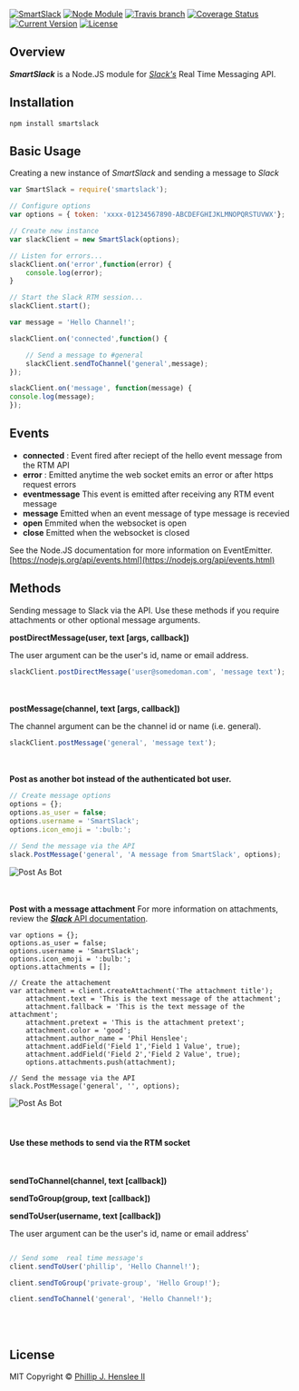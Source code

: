 [![SmartSlack](https://img.shields.io/badge/smart-slack-e61870.svg)](https://github.com/philliphenslee/smartslack)
[![Node Module](https://img.shields.io/badge/node.js-module-82bb22.svg)](https://github.com/philliphenslee/smartslack)
[![Travis branch](https://img.shields.io/travis/philliphenslee/smartslack/master.svg)](https://travis-ci.org/philliphenslee/smartslack)
[![Coverage Status](https://coveralls.io/repos/philliphenslee/smartslack/badge.svg?branch=master&service=github)](https://coveralls.io/github/philliphenslee/smartslack?branch=master)
[![Current Version](https://img.shields.io/badge/version-0.9.0-blue.svg)](https://github.com/philliphenslee/smartslack)
[![License](http://img.shields.io/badge/license-MIT-lightgrey.svg)](https://raw.githubusercontent.com/philliphenslee/smartslack/master/LICENSE)

## Overview
***SmartSlack*** is a Node.JS module for [*Slack's*](https://slack.com) Real Time Messaging API.


## Installation
```
npm install smartslack
```
## Basic Usage

Creating a new instance of *SmartSlack* and sending a message to *Slack*

``` javascript
var SmartSlack = require('smartslack');

// Configure options
var options = { token: 'xxxx-01234567890-ABCDEFGHIJKLMNOPQRSTUVWX'};

// Create new instance
var slackClient = new SmartSlack(options);

// Listen for errors...
slackClient.on('error',function(error) {
    console.log(error);
}

// Start the Slack RTM session...
slackClient.start();

var message = 'Hello Channel!';

slackClient.on('connected',function() {

    // Send a message to #general
    slackClient.sendToChannel('general',message);
});

slackClient.on('message', function(message) {
console.log(message);
});
```
## Events

* **connected** : Event fired after reciept of the hello event message from the RTM API
* **error** : Emitted anytime the web socket emits an error or after https request errors
* **eventmessage** This event is emitted after receiving any RTM event message
* **message** Emitted when an event message of type message is recevied
* **open** Emmited when the websocket is open
* **close** Emitted when the websocket is closed

See the Node.JS documentation for more information on EventEmitter.
[https://nodejs.org/api/events.html](https://nodejs.org/api/events.html)

## Methods

Sending message to Slack via the API. Use these methods if you require attachments or other optional message arguments.

**postDirectMessage(user, text [args, callback])**

The user argument can be the user's id, name or email address.

``` javascript
slackClient.postDirectMessage('user@somedoman.com', 'message text');
```
<br><br>
**postMessage(channel, text [args, callback])**

The channel argument can be the channel id or name (i.e. general).
``` javascript
slackClient.postMessage('general', 'message text');
```
<br><br>
**Post as another bot instead of the authenticated bot user.**
``` javascript
// Create message options
options = {};
options.as_user = false;
options.username = 'SmartSlack';
options.icon_emoji = ':bulb:';

// Send the message via the API
slack.PostMessage('general', 'A message from SmartSlack', options);
```
![Post As Bot](http://ph2.us/github/smartslack/post_as_smartslack.png)


<br><br>
**Post with a message attachment**
For more information on attachments, review the [***Slack*** API documentation](https://api.slack.com/docs/attachments).

``` javasscript
var options = {};
options.as_user = false;
options.username = 'SmartSlack';
options.icon_emoji = ':bulb:';
options.attachments = [];

// Create the attachement
var attachment = client.createAttachment('The attachment title');
    attachment.text = 'This is the text message of the attachment';
    attachment.fallback = 'This is the text message of the attachment';
    attachment.pretext = 'This is the attachment pretext';
    attachment.color = 'good';
    attachment.author_name = 'Phil Henslee';
    attachment.addField('Field 1','Field 1 Value', true);
    attachment.addField('Field 2','Field 2 Value', true);
    options.attachments.push(attachment);

// Send the message via the API
slack.PostMessage('general', '', options);
```
![Post As Bot](http://ph2.us/github/smartslack/post_attachment.png)
<br><br><br>
#### Use these methods to send via the RTM socket
<br>

**sendToChannel(channel, text [callback])**

**sendToGroup(group, text [callback])**

**sendToUser(username, text [callback])**

The user argument can be the user's id, name or email address'
``` javascript

// Send some  real time message's
client.sendToUser('phillip', 'Hello Channel!');

client.sendToGroup('private-group', 'Hello Group!');

client.sendToChannel('general', 'Hello Channel!');

```
<br><br>
## License
MIT Copyright © [Phillip J. Henslee II](https://github.com/philliphenslee/smartslack/blob/master/LICENSE)















